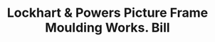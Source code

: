 ---
doi: 10.7916/D8KW6T5Q
date_other: '1885'
date_other_textual: '1885'
form: printed ephemera
genre:
- Invoices
name:
- Lockhart & Powers Picture Frame Moulding Works
object_in_context_url: https://biggert.cul.columbia.edu/items/view/ave_biggert_01188
subject_hierarchical_geographic:
- Rochester, New York, United States
subject_name:
- Lockhart & Powers Picture Frame Moulding Works
title: Lockhart & Powers Picture Frame Moulding Works. Bill
sort_title: Lockhart & Powers Picture Frame Moulding Works. Bill
call_number: ave_biggert_01188
coordinates:
- 43.16555555555556,-77.61138888888888
pid: ave_biggert_01188
identifiers: ave_biggert_01188
thumbnail: https://derivativo-2.library.columbia.edu/iiif/2/ldpd:343359/full/!256,256/0/native.jpg
permalink: /biggert/ave_biggert_01188/
layout: iiif-image-page
---